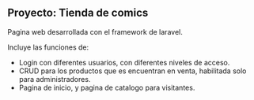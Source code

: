 ## Proyecto: Tienda de comics

Pagina web desarrollada con el framework de laravel.

Incluye las funciones de:
- Login con diferentes usuarios, con diferentes niveles de acceso.
- CRUD para los productos que es encuentran en venta, habilitada solo para administradores.
- Pagina de inicio, y pagina de catalogo para visitantes.
